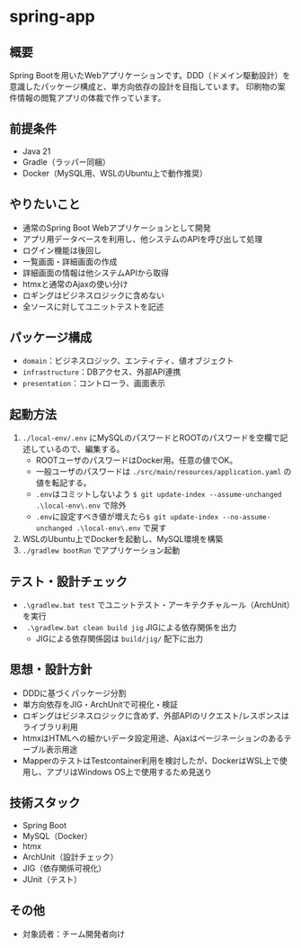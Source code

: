 # spring-app

## 概要

Spring Bootを用いたWebアプリケーションです。DDD（ドメイン駆動設計）を意識したパッケージ構成と、単方向依存の設計を目指しています。
印刷物の案件情報の閲覧アプリの体裁で作っています。

## 前提条件

- Java 21
- Gradle（ラッパー同梱）
- Docker（MySQL用、WSLのUbuntu上で動作推奨）

## やりたいこと

- 通常のSpring Boot Webアプリケーションとして開発
- アプリ用データベースを利用し、他システムのAPIを呼び出して処理
- ログイン機能は後回し
- 一覧画面・詳細画面の作成
- 詳細画面の情報は他システムAPIから取得
- htmxと通常のAjaxの使い分け
- ロギングはビジネスロジックに含めない
- 全ソースに対してユニットテストを記述

## パッケージ構成

- `domain`：ビジネスロジック、エンティティ、値オブジェクト
- `infrastructure`：DBアクセス、外部API連携
- `presentation`：コントローラ、画面表示

## 起動方法

1. `./local-env/.env` にMySQLのパスワードとROOTのパスワードを空欄で記述しているので、編集する。
    - ROOTユーザのパスワードはDocker用。任意の値でOK。
    - 一般ユーザのパスワードは `./src/main/resources/application.yaml` の値を転記する。
    - `.env`はコミットしないよう `$ git update-index --assume-unchanged .\local-env\.env` で除外
    - `.env`に設定すべき値が増えたら`$ git update-index --no-assume-unchanged .\local-env\.env` で戻す
2. WSLのUbuntu上でDockerを起動し、MySQL環境を構築
3. `./gradlew bootRun` でアプリケーション起動

## テスト・設計チェック

- `.\gradlew.bat test` でユニットテスト・アーキテクチャルール（ArchUnit）を実行
- `	.\gradlew.bat clean build jig` JIGによる依存関係を出力
  - JIGによる依存関係図は `build/jig/` 配下に出力

## 思想・設計方針

- DDDに基づくパッケージ分割
- 単方向依存をJIG・ArchUnitで可視化・検証
- ロギングはビジネスロジックに含めず、外部APIのリクエスト/レスポンスはライブラリ利用
- htmxはHTMLへの細かいデータ設定用途、Ajaxはページネーションのあるテーブル表示用途
- MapperのテストはTestcontainer利用を検討したが、DockerはWSL上で使用し、アプリはWindows OS上で使用するため見送り

## 技術スタック

- Spring Boot
- MySQL（Docker）
- htmx
- ArchUnit（設計チェック）
- JIG（依存関係可視化）
- JUnit（テスト）

## その他

- 対象読者：チーム開発者向け
